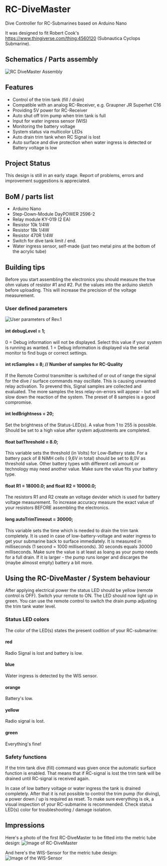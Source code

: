# RC-DiveMaster
Dive Controller for RC-Submarines based on Arduino Nano

It was designed to fit Robert Cook's https://www.thingiverse.com/thing:4560120 (Subnautica Cyclops Submarine).

## Schematics / Parts assembly

![RC DiveMaster Assembly](/images/RC-Divemaster.jpg)

## Features
- Control of the trim tank (fill / drain)
- Compatible with an analog RC-Receiver, e.g. Graupner JR Superhet C16
- Providing 5V power for RC-Receiver
- Auto shut off trim pump when trim tank is full
- Input for water ingress sensor (WIS)
- Monitoring the battery voltage 
- System status via multicolor LEDs
- Auto drain trim tank when RC Signal is lost
- Auto surface and dive protection when water ingress is detected or Battery voltage is low

## Project Status
This design is still in an early stage. Report of problems, errors and improvement suggestions is appreciated. 

## BoM / parts list
- Arduino Nano
- Step-Down-Module DayPOWER 2596-2
- Relay module KY-019 (2 EA)
- Resistor 10k 1/4W
- Resistor 18k 1/4W
- Resistor 470R 1/4W
- Switch for dive tank limit / end.
- Water ingress sensor, self-made (just two metal pins at the bottom of the acrylic tube)

## Building tips

Before you start assembling the electronics you should measure the true ohm values of resistor #1 and #2.
Put the values into the arduino sketch before uploading. This will increase the precision of the voltage measurement.

### User defined parameters
![User parameters of Rev.1](/images/User_parameters_for_Rev1.JPG)

#### int debugLevel = 1;             
0 = Debug information will not be displayed. Select this value if your system is running as wanted.
1 = Debug information is displayed via the serial monitor to find bugs or correct settings.

#### int rcSamples = 8;              // Number of samples for RC-Quality
If the Remote Control transmitter is switched of or out of range the signal for the dive / surface commands may oscillate. This is causing unwanted relay activation. To prevend this, Signal samples are collected and evaluated. The more samples the less relay-on-errors will appear - but will slow down the reaction of the system. The preset of 8 samples is a good compromise.

#### int ledBrightness = 20;         
Set the brightness of the Status-LED(s). A value from 1 to 255 is possible. Should be set to a high value after system adjustments are completed.

#### float batThreshold = 8.0;
This variable sets the threshold (in Volts) for Low-Battery state. For a battery pack of 8 NiMH cells ( 9,6V in total) should be set to 8,0V as threshold value.
Other battery types with different cell amount or technology may need another value. Make sure the value fits your battery type.

#### float R1 = 18000.0;  and float R2 = 10000.0;             
The resistors R1 and R2 create an voltage devider which is used for battery voltage measurement. To increase accuracy measure the exact value of your resistors BEFORE assembling the electronics. 

#### long autoTrimTimeout = 30000;   
This variable sets the time which is needed to drain the trim tank completely. It is used in case of low-battery-voltage and water ingress to get your submarine back to surface immediately. It is measured in milliseconds (1 second = 1000 milliseconds). 30 seconds equals 30000 milliseconds.
Make sure the value is at least as loang as your pump needs for a full drain. If it is larger - the pump runs longer and discarges the (maybe almosst empty) battery a bit more.

## Using the RC-DiveMaster / System behaviour

After applying electrical power the status LED should be yellow (remote control is OFF). 
Switch your remote to ON. The LED should now light up in green.
You can use the remote control to switch the drain pump adjusting the trim tank water level.

### Status LED colors
The color of the LED(s) states the present codition of your RC-submarine:

#### red
Radio Signal is lost and battery is low.

#### blue
Water ingress is detected by the WIS sensor.

#### orange
Battery's low.

#### yellow
Radio signal is lost.

#### green
Everything's fine!

### Safety functions 
If the trim tank dive (fill) command was given once the automatic surface function is enabled. That means that if RC-signal is lost the trim tank will be drained until RC-signal is received again.

In case of low battery voltage or water ingress the tank is drained completely. After that it is not possible to control the trim pump (for diving), a power down / up is required as reset. To make sure everything is ok, a visual inspection of your RC-submarine is recommended. Check status LED(s) color for troubleshooting / damage isolation.

## Impressions
Here's a photo of the first RC-DiveMaster to be fitted into the metric tube design:
![Image of RC-DiveMaster](/images/Divemaster_Image_1.jpeg)

And here's the WIS-Sensor for the metric tube design:
![Image of the WIS-Sensor](/images/WIS_Image_1.jpeg)
